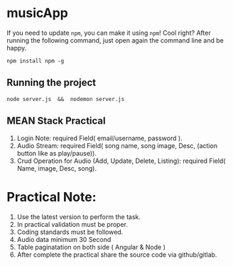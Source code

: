 # musicApp


If you need to update `npm`, you can make it using `npm`! Cool right? After running the following command, just open again the command line and be happy.

    npm install npm -g

## Running the project

    node server.js  &&  nodemon server.js



## MEAN Stack Practical

1. Login Note:
    required Field( email/username, password ).
2. Audio Stream:
    required Field( song name, song image, Desc, (action button like as play/pause)).
3. Crud Operation for Audio (Add, Update, Delete, Listing):
    required Field( Name, image, Desc, song).

# Practical Note:
1. Use the latest version to perform the task.
2. In practical validation must be proper.
3. Coding standards must be followed.
4. Audio data minimum 30 Second
5. Table paginatation on both side ( Angular &amp; Node )
6. After complete the practical share the source code via github/gitlab.